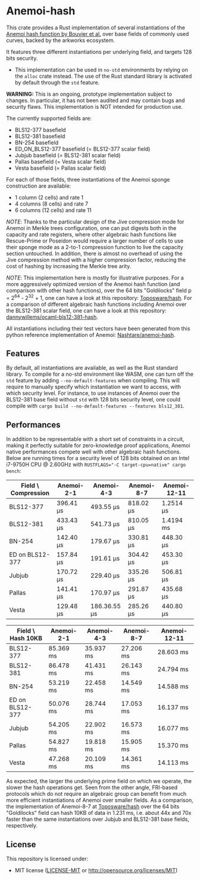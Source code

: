 # Anemoi-hash

This crate provides a Rust implementation of several instantiations of the [Anemoi hash function by Bouvier et al.](https://eprint.iacr.org/2022/840.pdf) over base fields of commonly used curves, backed by the arkworks ecosystem.

It features three different instantiations per underlying field, and targets 128 bits security.

* This implementation can be used in `no-std` environments by relying on the `alloc` crate instead. The use of the Rust standard library is activated by default through the `std` feature.

**WARNING:** This is an ongoing, prototype implementation subject to changes. In particular, it has not been audited and may contain bugs and security flaws. This implementation is NOT intended for production use.

The currently supported fields are:

* BLS12-377 basefield
* BLS12-381 basefield
* BN-254 basefield
* ED_ON_BLS12-377 basefield (= BLS12-377 scalar field)
* Jubjub basefield (= BLS12-381 scalar field)
* Pallas basefield (= Vesta scalar field)
* Vesta basefield (= Pallas scalar field)

For each of those fields, three instantiations of the Anemoi sponge construction are available:

* 1 column (2 cells) and rate 1
* 4 columns (8 cells) and rate 7
* 6 columns (12 cells) and rate 11

*NOTE*: Thanks to the particular design of the Jive compression mode for Anemoi in Merkle trees configuration, one can put digests both in the capacity and rate registers, where other algebraic hash functions like Rescue-Prime or Poseidon would require a larger number of cells to use their sponge mode as a 2-to-1 compression function to live the capacity section untouched. In addition, there is almost no overhead of using the Jive compression method with a
higher compression factor, reducing the cost of hashing by increasing the Merkle tree arity.

*NOTE*: This implementation here is mostly for illustrative purposes. For a more aggressively optimized version of the Anemoi hash function (and comparison with other hash functions), over the 64 bits "Goldilocks" field
p = 2<sup>64</sup> - 2<sup>32</sup> + 1, one can have a look at this repository: [Toposware/hash](https://github.com/toposware/hash/tree/anemoi). For a comparison of different algebraic
hash functions including Anemoi over the BLS12-381 scalar field, one can have a look at this repository: [dannywillems/ocaml-bls12-381-hash](https://github.com/dannywillems/ocaml-bls12-381-hash).

All instantiations including their test vectors have been generated from this python reference implementation of Anemoi: [Nashtare/anemoi-hash](https://github.com/Nashtare/anemoi-hash).

## Features

By default, all instantiations are available, as well as the Rust standard library. To compile for a no-std environment like WASM, one can turn off the `std` feature
by adding `--no-default-features` when compiling. This will require to manually specify which instantiation we want to access, with which security level. For instance,
to use instances of Anemoi over the BLS12-381 base field without `std` with 128 bits security level, one could compile with
`cargo build --no-default-features --features bls12_381`.

## Performances

In addition to be representable with a short set of constraints in a circuit, making it perfectly suitable for zero-knowledge proof applications, Anemoi native performances compete well with other algebraic hash functions. Below are running times for a security level of 128 bits obtained on an Intel i7-9750H CPU @ 2.60GHz with `RUSTFLAGS="-C target-cpu=native" cargo bench`:

| Field \ Compression | Anemoi-2-1 | Anemoi-4-3 | Anemoi-8-7 | Anemoi-12-11 |
| ----------- | ----------- | ----------- | -------------- | ------------ |
| BLS12-377 | 396.41 µs | 493.55 µs | 818.02 µs | 1.2514 µs |
| BLS12-381 | 433.43 µs | 541.73 µs | 810.05 µs | 1.4194 ms |
| BN-254 | 142.40 µs | 179.67 µs | 330.81 µs | 448.30 µs |
| ED on BLS12-377 | 157.84 µs | 191.61 µs | 304.42 µs | 453.30 µs |
| Jubjub | 170.72 µs | 229.40 µs | 335.26 µs | 506.81 µs |
| Pallas | 141.41 µs | 170.97 µs | 291.87 µs | 435.68 µs |
| Vesta | 129.48 µs | 186.36.55 µs | 285.26 µs | 440.80 µs |

| Field \ Hash 10KB | Anemoi-2-1 | Anemoi-4-3 | Anemoi-8-7 | Anemoi-12-11 |
| ----------- | ----------- | ----------- | -------------- | ---------- |
| BLS12-377 | 85.369 ms | 35.937 ms | 27.206 ms | 28.603 ms |
| BLS12-381 | 86.478 ms | 41.431 ms | 26.143 ms | 24.794 ms |
| BN-254 | 53.219 ms | 22.458 ms | 14.549 ms | 14.588 ms |
| ED on BLS12-377 | 50.076 ms | 28.744 ms | 17.053 ms | 16.137 ms |
| Jubjub | 54.205 ms | 22.902 ms | 16.573 ms | 16.077 ms |
| Pallas | 54.827 ms | 19.818 ms | 15.905 ms | 15.370 ms |
| Vesta | 47.268 ms | 20.109 ms | 14.361 ms | 14.113 ms |

As expected, the larger the underlying prime field on which we operate, the slower the hash operations get. Seen from the other angle, FRI-based protocols which do not require an algebraic group can benefit from much more efficient instantiations of Anemoi over smaller fields. As a comparison, the implementation of Anemoi-8-7
at [Toposware/hash](https://github.com/toposware/hash/tree/anemoi) over the 64 bits "Goldilocks" field can hash 10KB of data in 1.231 ms, i.e. about 44x and 70x faster than the same instantiations over Jubjub and BLS12-381 base fields, respectively.

## License

This repository is licensed under:

* MIT license ([LICENSE-MIT](LICENSE-MIT) or <http://opensource.org/licenses/MIT>)
